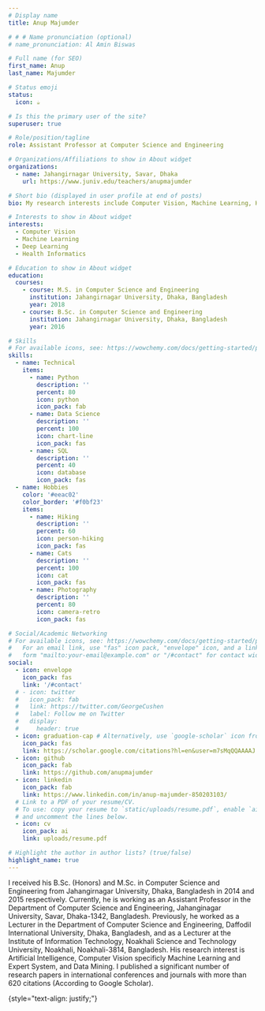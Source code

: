 ```yaml
---
# Display name
title: Anup Majumder

# # # Name pronunciation (optional)
# name_pronunciation: Al Amin Biswas

# Full name (for SEO)
first_name: Anup
last_name: Majumder

# Status emoji
status:
  icon: ☕️

# Is this the primary user of the site?
superuser: true

# Role/position/tagline
role: Assistant Professor at Computer Science and Engineering

# Organizations/Affiliations to show in About widget
organizations:
  - name: Jahangirnagar University, Savar, Dhaka 
    url: https://www.juniv.edu/teachers/anupmajumder

# Short bio (displayed in user profile at end of posts)
bio: My research interests include Computer Vision, Machine Learning, Human Computer Interaction and Expert Systems.

# Interests to show in About widget
interests:
  - Computer Vision
  - Machine Learning
  - Deep Learning
  - Health Informatics

# Education to show in About widget
education:
  courses:
    - course: M.S. in Computer Science and Engineering
      institution: Jahangirnagar University, Dhaka, Bangladesh
      year: 2018
    - course: B.Sc. in Computer Science and Engineering
      institution: Jahangirnagar University, Dhaka, Bangladesh
      year: 2016

# Skills
# For available icons, see: https://wowchemy.com/docs/getting-started/page-builder/#icons
skills:
  - name: Technical
    items:
      - name: Python
        description: ''
        percent: 80
        icon: python
        icon_pack: fab
      - name: Data Science
        description: ''
        percent: 100
        icon: chart-line
        icon_pack: fas
      - name: SQL
        description: ''
        percent: 40
        icon: database
        icon_pack: fas
  - name: Hobbies
    color: '#eeac02'
    color_border: '#f0bf23'
    items:
      - name: Hiking
        description: ''
        percent: 60
        icon: person-hiking
        icon_pack: fas
      - name: Cats
        description: ''
        percent: 100
        icon: cat
        icon_pack: fas
      - name: Photography
        description: ''
        percent: 80
        icon: camera-retro
        icon_pack: fas

# Social/Academic Networking
# For available icons, see: https://wowchemy.com/docs/getting-started/page-builder/#icons
#   For an email link, use "fas" icon pack, "envelope" icon, and a link in the
#   form "mailto:your-email@example.com" or "/#contact" for contact widget.
social:
  - icon: envelope
    icon_pack: fas
    link: '/#contact'
  # - icon: twitter
  #   icon_pack: fab
  #   link: https://twitter.com/GeorgeCushen
  #   label: Follow me on Twitter
  #   display:
  #     header: true
  - icon: graduation-cap # Alternatively, use `google-scholar` icon from `ai` icon pack
    icon_pack: fas
    link: https://scholar.google.com/citations?hl=en&user=m7sMqQQAAAAJ
  - icon: github
    icon_pack: fab
    link: https://github.com/anupmajumder
  - icon: linkedin
    icon_pack: fab
    link: https://www.linkedin.com/in/anup-majumder-850203103/
  # Link to a PDF of your resume/CV.
  # To use: copy your resume to `static/uploads/resume.pdf`, enable `ai` icons in `params.yaml`,
  # and uncomment the lines below.
  - icon: cv
    icon_pack: ai
    link: uploads/resume.pdf

# Highlight the author in author lists? (true/false)
highlight_name: true
---
```


I received his B.Sc. (Honors) and M.Sc. in Computer Science and Engineering from Jahangirnagar University, Dhaka, Bangladesh in 2014 and 2015 respectively. Currently, he is working as an Assistant Professor in the Department of Computer Science and Engineering, Jahanginagar University, Savar, Dhaka-1342, Bangladesh. Previously, he worked as a Lecturer in the Department of Computer Science and Engineering, Daffodil International University, Dhaka, Bangladesh, and as a Lecturer at the Institute of Information Technology, Noakhali Science and Technology University, Noakhali, Noakhali-3814, Bangladesh. His research interest is Artificial Intelligence, Computer Vision specificly Machine Learning and Expert System, and Data Mining. I published a significant number of research papers in international conferences and journals with more than 620 citations (According to Google Scholar).

{style="text-align: justify;"}
